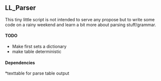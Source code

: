 ## LL_Parser

This tiny little script is not intended to serve any propose but to write some
code on a rainy weekend and learn a bit more about parsing stuff/grammar.

#### TODO
* Make first sets a dictionary
* make table deterministic

#### Dependencies

*texttable for parse table output

